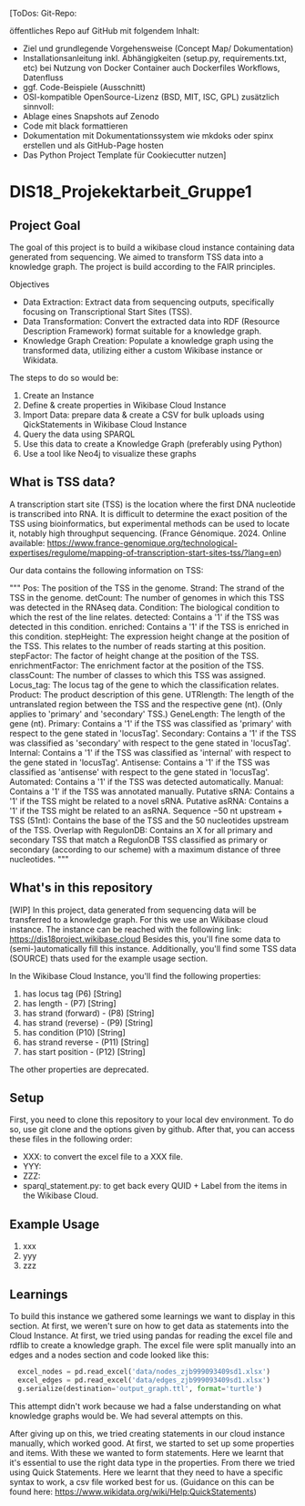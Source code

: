[ToDos: 
Git-Repo:

öffentliches Repo auf GitHub mit folgendem Inhalt:
- Ziel und grundlegende Vorgehensweise (Concept Map/ Dokumentation)
- Installationsanleitung inkl. Abhängigkeiten (setup.py, requirements.txt, etc) bei Nutzung von Docker Container auch Dockerfiles
Workflows, Datenfluss
- ggf. Code-Beispiele (Ausschnitt)
- OSI-kompatible OpenSource-Lizenz (BSD, MIT, ISC, GPL)
zusätzlich sinnvoll:
- Ablage eines Snapshots auf Zenodo
- Code mit black formattieren
- Dokumentation mit Dokumentationssystem wie mkdoks oder spinx erstellen und als GitHub-Page hosten
- Das Python Project Template für Cookiecutter nutzen]

# DIS18_Projekektarbeit_Gruppe1

## Project Goal

The goal of this project is to build a wikibase cloud instance containing data generated from sequencing. We aimed to transform TSS data into a knowledge graph. The project is build according to the FAIR principles.

Objectives
- Data Extraction: Extract data from sequencing outputs, specifically focusing on Transcriptional Start Sites (TSS).
- Data Transformation: Convert the extracted data into RDF (Resource Description Framework) format suitable for a knowledge graph.
- Knowledge Graph Creation: Populate a knowledge graph using the transformed data, utilizing either a custom Wikibase instance or Wikidata.

The steps to do so would be: 

1. Create an Instance
2. Define & create properties in Wikibase Cloud Instance
3. Import Data: prepare data & create a CSV for bulk uploads using QickStatements in Wikibase Cloud Instance
4. Query the data using SPARQL
5. Use this data to create a Knowledge Graph (preferably using Python)
6. Use a tool like Neo4j to visualize these graphs

## What is TSS data? 

A transcription start site (TSS) is the location where the first DNA nucleotide is transcribed into RNA. It is difficult to determine the exact position of the TSS using bioinformatics, but experimental methods can be used to locate it, notably high throughput sequencing. (France Génomique. 2024. Online available: https://www.france-genomique.org/technological-expertises/regulome/mapping-of-transcription-start-sites-tss/?lang=en)

Our data contains the following information on TSS: 

"""
Pos: The position of the TSS in the genome.
Strand: The strand of the TSS in the genome.
detCount: The number of genomes in which this TSS was detected in the RNAseq data.
Condition: The biological condition to which the rest of the line relates.
detected: Contains a '1' if the TSS was detected in this condition.
enriched: Contains a '1' if the TSS is enriched in this condition.
stepHeight: The expression height change at the position of the TSS. This relates to the number of reads starting at this position.
stepFactor: The factor of height change at the position of the TSS.
enrichmentFactor: The enrichment factor at the position of the TSS.
classCount: The number of classes to which this TSS was assigned.
Locus_tag: The locus tag of the gene to which the classification relates.
Product: The product description of this gene.
UTRlength: The length of the untranslated region between the TSS and the respective gene (nt). (Only applies to 'primary' and 'secondary' TSS.)
GeneLength: The length of the gene (nt).
Primary: Contains a '1' if the TSS was classified as 'primary' with respect to the gene stated in 'locusTag'.
Secondary: Contains a '1' if the TSS was classified as 'secondary' with respect to the gene stated in 'locusTag'.
Internal: Contains a '1' if the TSS was classified as 'internal' with respect to the gene stated in 'locusTag'.
Antisense: Contains a '1' if the TSS was classified as 'antisense' with respect to the gene stated in 'locusTag'.
Automated: Contains a '1' if the TSS was detected automatically.
Manual: Contains a '1' if the TSS was annotated manually.
Putative sRNA: Contains a '1' if the TSS might be related to a novel sRNA.
Putative asRNA: Contains a '1' if the TSS might be related to an asRNA.
Sequence −50 nt upstream + TSS (51nt): Contains the base of the TSS and the 50 nucleotides upstream of the TSS.
Overlap with RegulonDB: Contains an X for all primary and secondary TSS that match a RegulonDB TSS classified as primary or secondary (according to our scheme) with a maximum distance of three nucleotides.
"""


## What's in this repository

[WIP] In this project, data generated from sequencing data will be transferred to a knowledge graph. For this we use an Wikibase cloud instance. The instance can be reached with the following link: https://dis18project.wikibase.cloud
Besides this, you'll fine some data to (semi-)automatically fill this instance. Additionally, you'll find some TSS data (SOURCE) thats used for the example usage section. 

In the Wikibase Cloud Instance, you'll find the following properties: 

1. has locus tag (P6) [String]
2. has length - (P7) [String]
3. has strand (forward) - (P8) [String]
4. has strand (reverse) - (P9) [String]
5. has condition (P10) [String]
6. has strand reverse - (P11) [String]
7. has start position - (P12) [String]

The other properties are deprecated.


## Setup

First, you need to clone this repository to your local dev environment. To do so, use git clone and the options given by github. After that, you can access these files in the following order: 

- XXX: to convert the excel file to a XXX file. 
- YYY: 
- ZZZ: 
- sparql_statement.py: to get back every QUID + Label from the items in the Wikibase Cloud. 

## Example Usage 

1. xxx
2. yyy
3. zzz

## Learnings

To build this instance we gathered some learnings we want to display in this section. 
At first, we weren't sure on how to get data as statements into the Cloud Instance. At first, we tried using pandas for reading the excel file and rdflib to create a knowledge graph. The excel file were split manually into an edges and a nodes section and code looked like this: 

```python
  excel_nodes = pd.read_excel('data/nodes_zjb999093409sd1.xlsx')
  excel_edges = pd.read_excel('data/edges_zjb999093409sd1.xlsx')
  g.serialize(destination='output_graph.ttl', format='turtle')
```

This attempt didn't work because we had a false understanding on what knowledge graphs would be. We had several attempts on this. 

After giving up on this, we tried creating statements in our cloud instance manually, which worked good. At first, we started to set up some properties and items. With these we wanted to form statements. Here we learnt that it's essential to use the right data type in the properties. 
From there we tried using Quick Statements. Here we learnt that they need to have a specific syntax to work, a csv file worked best for us. (Guidance on this can be found here: https://www.wikidata.org/wiki/Help:QuickStatements)


